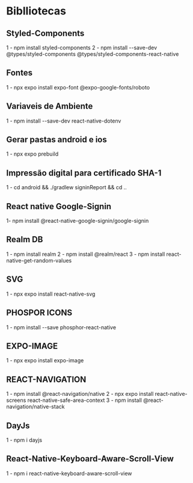 # Biblliotecas

## Styled-Components

1 - npm install styled-components
 2 - npm install --save-dev @types/styled-components @types/styled-components-react-native

## Fontes

1 - npx expo install expo-font @expo-google-fonts/roboto

## Variaveis de Ambiente

1 - npm install --save-dev react-native-dotenv

## Gerar pastas android e ios

1 - npx expo prebuild

## Impressão digital para certificado SHA-1

1 - cd android && ./gradlew signinReport && cd ..

## React native Google-Signin

1- npm install @react-native-google-signin/google-signin

## Realm DB

1 - npm install realm
2 - npm install @realm/react
3 - npm install react-native-get-random-values

## SVG

1 - npx expo install react-native-svg

## PHOSPOR ICONS

1 - npm install --save phosphor-react-native

## EXPO-IMAGE

1 - npx expo install expo-image

## REACT-NAVIGATION

1 - npm install @react-navigation/native
  2 - npx expo install react-native-screens react-native-safe-area-context
    3 - npm install @react-navigation/native-stack

## DayJs

 1 - npm i dayjs

## React-Native-Keyboard-Aware-Scroll-View

1 - npm i react-native-keyboard-aware-scroll-view
